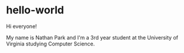 # hello-world

Hi everyone!

My name is Nathan Park and I'm a 3rd year student at the University of Virginia studying Computer Science.
